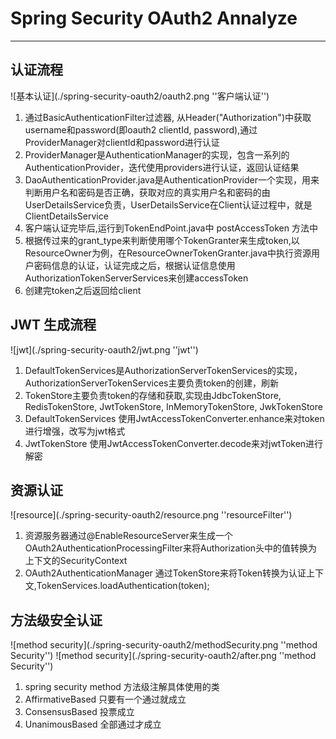 # Spring Security OAuth2 Annalyze
----

## 认证流程
![基本认证](./spring-security-oauth2/oauth2.png ''客户端认证'')

1. 通过BasicAuthenticationFilter过滤器, 从Header("Authorization")中获取username和password(即oauth2 clientId, password),通过ProviderManager对clientId和password进行认证
2. ProviderManager是AuthenticationManager的实现，包含一系列的AuthenticationProvider，迭代使用providers进行认证，返回认证结果
3. DaoAuthenticationProvider.java是AuthenticationProvider一个实现，用来判断用户名和密码是否正确，获取对应的真实用户名和密码的由UserDetailsService负责，UserDetailsService在Client认证过程中，就是ClientDetailsService
4. 客户端认证完毕后,运行到TokenEndPoint.java中 postAccessToken 方法中
5. 根据传过来的grant_type来判断使用哪个TokenGranter来生成token,以ResourceOwner为例，在ResourceOwnerTokenGranter.java中执行资源用户密码信息的认证，认证完成之后，根据认证信息使用AuthorizationTokenServerServices来创建accessToken
6. 创建完token之后返回给client


## JWT 生成流程
![jwt](./spring-security-oauth2/jwt.png ''jwt'')

1. DefaultTokenServices是AuthorizationServerTokenServices的实现，AuthorizationServerTokenServices主要负责token的创建，刷新
2. TokenStore主要负责token的存储和获取,实现由JdbcTokenStore, RedisTokenStore, JwtTokenStore, InMemoryTokenStore, JwkTokenStore
3. DefaultTokenServices 使用JwtAccessTokenConverter.enhance来对token进行增强，改写为jwt格式
4. JwtTokenStore 使用JwtAccessTokenConverter.decode来对jwtToken进行解密


## 资源认证
![resource](./spring-security-oauth2/resource.png ''resourceFilter'')

1. 资源服务器通过@EnableResourceServer来生成一个OAuth2AuthenticationProcessingFilter来将Authorization头中的值转换为上下文的SecurityContext
2. OAuth2AuthenticationManager 通过TokenStore来将Token转换为认证上下文,TokenServices.loadAuthentication(token);

## 方法级安全认证
![method security](./spring-security-oauth2/methodSecurity.png ''method Security'')
![method security](./spring-security-oauth2/after.png ''method Security'')
1. spring security method 方法级注解具体使用的类
2. AffirmativeBased 只要有一个通过就成立
3. ConsensusBased 投票成立
4. UnanimousBased 全部通过才成立